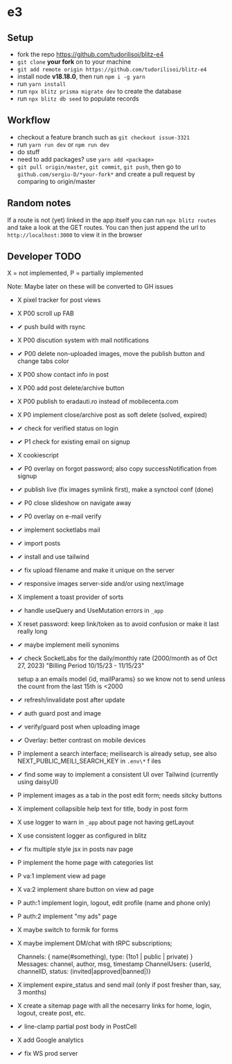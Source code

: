 # e3

## Setup

- fork the repo <https://github.com/tudorilisoi/blitz-e4>
- `git clone` **your fork** on to your machine
- `git add remote origin https://github.com/tudorilisoi/blitz-e4`
- install node **v18.18.0**, then run `npm i -g yarn`
- run `yarn install`
- run `npx blitz prisma migrate dev` to create the database
- run `npx blitz db seed` to populate records

## Workflow

- checkout a feature branch such as `git checkout issue-3321`
- run `yarn run dev` or `npm run dev`
- do stuff
- need to add packages? use `yarn add <package>`
- `git pull origin/master`, `git commit`, `git push`, then go to `github.com/sergiu-D/*your-fork*` and create a pull request by comparing to origin/master

## Random notes

If a route is not (yet) linked in the app itself you can run
`npx blitz routes` and take a look at the GET routes. You can then just append the url to `http://localhost:3000` to view it in the browser

## Developer TODO

X = not implemented, P = partially implemented

Note: Maybe later on these will be converted to GH issues

- X pixel tracker for post views
- X P00 scroll up FAB
- ✔ push build with rsync
- X P00 discution system with mail notifications
- ✔ P00 delete non-uploaded images, move the publish button and change tabs color
- X P00 show contact info in post
- X P00 add post delete/archive button
- X P00 publish to eradauti.ro instead of mobilecenta.com
- X P0 implement close/archive post as soft delete (solved, expired)
- ✔ check for verified status on login
- ✔ P1 check for existing email on signup
- X cookiescript
- ✔ P0 overlay on forgot password; also copy successNotification from signup
- ✔ publish live (fix images symlink first), make a synctool conf (done)
- ✔ P0 close slideshow on navigate away
- ✔ P0 overlay on e-mail verify
- ✔ implement socketlabs mail
- ✔ import posts
- ✔ install and use tailwind
- ✔ fix upload filename and make it unique on the server
- ✔ responsive images server-side and/or using next/image
- X implement a toast provider of sorts
- ✔ handle useQuery and UseMutation errors in `_app`
- X reset password: keep link/token as to avoid confusion or make it last really long
- ✔ maybe implement meili synonims
- ✔ check SocketLabs for the daily/monthly rate (2000/month as of Oct 27, 2023) "Billing Period 10/15/23 - 11/15/23"

  setup a an emails model {id, mailParams} so we know not to send unless the count from the last 15th is <2000

- ✔ refresh/invalidate post after update
- ✔ auth guard post and image
- ✔ verify/guard post when uploading image
- ✔ Overlay: better contrast on mobile devices
- P implement a search interface; meilisearch is already setup, see also NEXT_PUBLIC_MEILI_SEARCH_KEY in `.env\*` f iles
- ✔ find some way to implement a consistent UI over Tailwind (currently using daisyUI)
- P implement images as a tab in the post edit form; needs sitcky buttons
- X implement collapsible help text for title, body in post form
- X use logger to warn in `_app` about page not having getLayout
- X use consistent logger as configured in blitz
- ✔ fix multiple style jsx in posts nav page
- P implement the home page with categories list
- P va:1 implement view ad page
- X va:2 implement share button on view ad page
- P auth:1 implement login, logout, edit profile (name and phone only)
- P auth:2 implement "my ads" page
- X maybe switch to formik for forms
- X maybe implement DM/chat with tRPC subscriptions;

  Channels: { name(#something), type: (1to1 | public | private) }
  Messages: channel, author, msg, timestamp
  ChannelUsers: {userId, channelID, status: (invited|approved|banned|)}

- X implement expire_status and send mail (only if post fresher than, say, 3 months)
- X create a sitemap page with all the necesarry links for home, login, logout, create post, etc.
- ✔ line-clamp partial post body in PostCell
- X add Google analytics
- ✔ fix WS prod server
